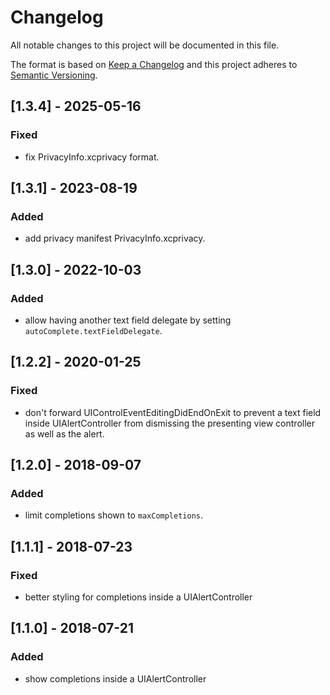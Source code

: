 # Changelog
All notable changes to this project will be documented in this file.

The format is based on [Keep a Changelog](http://keepachangelog.com/en/1.0.0/)
and this project adheres to [Semantic Versioning](http://semver.org/spec/v2.0.0.html).

## [1.3.4] - 2025-05-16

### Fixed
- fix PrivacyInfo.xcprivacy format.

## [1.3.1] - 2023-08-19

### Added
- add privacy manifest PrivacyInfo.xcprivacy.

## [1.3.0] - 2022-10-03

### Added
- allow having another text field delegate by setting `autoComplete.textFieldDelegate`. 

## [1.2.2] - 2020-01-25

### Fixed
- don't forward UIControlEventEditingDidEndOnExit to prevent a text field inside UIAlertController from dismissing the presenting view controller as well as the alert.

## [1.2.0] - 2018-09-07

### Added
- limit completions shown to `maxCompletions`.

## [1.1.1] - 2018-07-23

### Fixed
- better styling for completions inside a UIAlertController

## [1.1.0] - 2018-07-21

### Added
- show completions inside a UIAlertController
